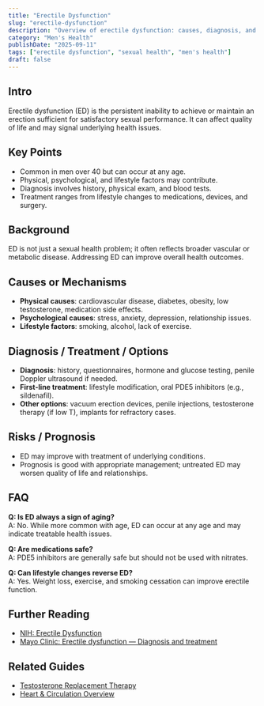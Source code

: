 ```yaml
---
title: "Erectile Dysfunction"
slug: "erectile-dysfunction"
description: "Overview of erectile dysfunction: causes, diagnosis, and treatment options."
category: "Men's Health"
publishDate: "2025-09-11"
tags: ["erectile dysfunction", "sexual health", "men's health"]
draft: false
---
```


## Intro
Erectile dysfunction (ED) is the persistent inability to achieve or maintain an erection sufficient for satisfactory sexual performance. It can affect quality of life and may signal underlying health issues.

## Key Points
- Common in men over 40 but can occur at any age.  
- Physical, psychological, and lifestyle factors may contribute.  
- Diagnosis involves history, physical exam, and blood tests.  
- Treatment ranges from lifestyle changes to medications, devices, and surgery.  

## Background
ED is not just a sexual health problem; it often reflects broader vascular or metabolic disease. Addressing ED can improve overall health outcomes.

## Causes or Mechanisms
- **Physical causes**: cardiovascular disease, diabetes, obesity, low testosterone, medication side effects.  
- **Psychological causes**: stress, anxiety, depression, relationship issues.  
- **Lifestyle factors**: smoking, alcohol, lack of exercise.  

## Diagnosis / Treatment / Options
- **Diagnosis**: history, questionnaires, hormone and glucose testing, penile Doppler ultrasound if needed.  
- **First-line treatment**: lifestyle modification, oral PDE5 inhibitors (e.g., sildenafil).  
- **Other options**: vacuum erection devices, penile injections, testosterone therapy (if low T), implants for refractory cases.  

## Risks / Prognosis
- ED may improve with treatment of underlying conditions.  
- Prognosis is good with appropriate management; untreated ED may worsen quality of life and relationships.  

## FAQ
**Q: Is ED always a sign of aging?**  
A: No. While more common with age, ED can occur at any age and may indicate treatable health issues.  

**Q: Are medications safe?**  
A: PDE5 inhibitors are generally safe but should not be used with nitrates.  

**Q: Can lifestyle changes reverse ED?**  
A: Yes. Weight loss, exercise, and smoking cessation can improve erectile function.  

## Further Reading
- [NIH: Erectile Dysfunction](https://www.niddk.nih.gov/health-information/urologic-diseases/erectile-dysfunction)  
- [Mayo Clinic: Erectile dysfunction — Diagnosis and treatment](https://www.mayoclinic.org/diseases-conditions/erectile-dysfunction/diagnosis-treatment/drc-20355782)  

## Related Guides
- [Testosterone Replacement Therapy](/guides/testosterone-replacement-therapy)  
- [Heart & Circulation Overview](/guides/heart-circulation-overview)  
